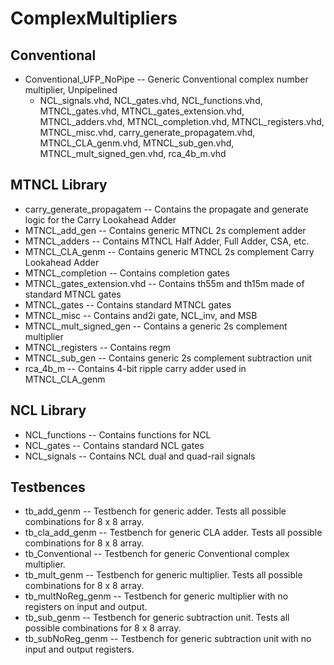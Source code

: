 # ComplexMultipliers

## Conventional
* Conventional_UFP_NoPipe -- Generic Conventional complex number multiplier, Unpipelined
	* NCL_signals.vhd, NCL_gates.vhd, NCL_functions.vhd, MTNCL_gates.vhd, MTNCL_gates_extension.vhd, MTNCL_adders.vhd, MTNCL_completion.vhd, MTNCL_registers.vhd, MTNCL_misc.vhd, carry_generate_propagatem.vhd, MTNCL_CLA_genm.vhd, MTNCL_sub_gen.vhd, MTNCL_mult_signed_gen.vhd, rca_4b_m.vhd

## MTNCL Library
* carry_generate_propagatem -- Contains the propagate and generate logic for the Carry Lookahead Adder
* MTNCL_add_gen -- Contains generic MTNCL 2s complement adder
* MTNCL_adders -- Contains MTNCL Half Adder, Full Adder, CSA, etc.
* MTNCL_CLA_genm -- Contains generic MTNCL 2s complement Carry Lookahead Adder
* MTNCL_completion -- Contains completion gates
* MTNCL_gates_extension.vhd -- Contains th55m and th15m made of standard MTNCL gates
* MTNCL_gates -- Contains standard MTNCL gates
* MTNCL_misc -- Contains and2i gate, NCL_inv, and MSB
* MTNCL_mult_signed_gen  -- Contains a generic 2s complement multiplier
* MTNCL_registers -- Contains regm
* MTNCL_sub_gen -- Contains generic 2s complement subtraction unit
* rca_4b_m -- Contains 4-bit ripple carry adder used in MTNCL_CLA_genm


## NCL Library
* NCL_functions -- Contains functions for NCL
* NCL_gates -- Contains standard NCL gates
* NCL_signals -- Contains NCL dual and quad-rail signals


## Testbences
* tb_add_genm -- Testbench for generic adder. Tests all possible combinations for 8 x 8 array.
* tb_cla_add_genm -- Testbench for generic CLA adder. Tests all possible combinations for 8 x 8 array.
* tb_Conventional -- Testbench for generic Conventional complex multiplier.
* tb_mult_genm -- Testbench for generic multiplier. Tests all possible combinations for 8 x 8 array.
* tb_multNoReg_genm -- Testbench for generic multiplier with no registers on input and output.
* tb_sub_genm -- Testbench for generic subtraction unit. Tests all possible combinations for 8 x 8 array.
* tb_subNoReg_genm -- Testbench for generic subtraction unit with no input and output registers.
 

